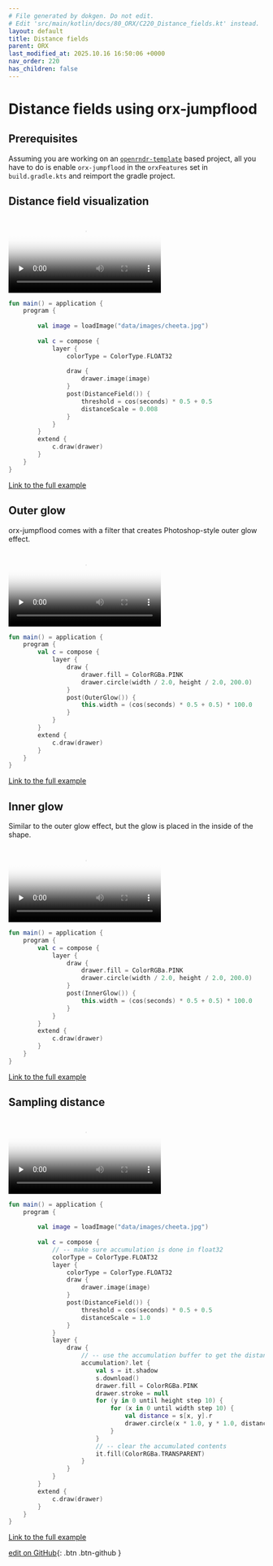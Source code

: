 ```yaml
---
# File generated by dokgen. Do not edit. 
# Edit 'src/main/kotlin/docs/80_ORX/C220_Distance_fields.kt' instead.
layout: default
title: Distance fields
parent: ORX
last_modified_at: 2025.10.16 16:50:06 +0000
nav_order: 220
has_children: false
---
```

 
# Distance fields using orx-jumpflood

## Prerequisites

Assuming you are working on an 
[`openrndr-template`](https://github.com/openrndr/openrndr-template) based
project, all you have to do is enable `orx-jumpflood` in the `orxFeatures`
set in `build.gradle.kts` and reimport the gradle project.

## Distance field visualization 
 
<video controls preload="none" loop poster="../media/distance-fields-001-thumb.jpg">
    <source src="../media/distance-fields-001.mp4" type="video/mp4">
</video>
 
 
```kotlin
fun main() = application {
    program {
        
        val image = loadImage("data/images/cheeta.jpg")
        
        val c = compose {
            layer {
                colorType = ColorType.FLOAT32
                
                draw {
                    drawer.image(image)
                }
                post(DistanceField()) {
                    threshold = cos(seconds) * 0.5 + 0.5
                    distanceScale = 0.008
                }
            }
        }
        extend {
            c.draw(drawer)
        }
    }
}
``` 
 
[Link to the full example](https://github.com/openrndr/openrndr-examples/blob/master/src/main/kotlin/examples/80_ORX/C220_Distance_fields000.kt) 
 
## Outer glow

orx-jumpflood comes with a filter that creates Photoshop-style outer glow effect. 
 
<video controls preload="none" loop poster="../media/distance-fields-101-thumb.jpg">
    <source src="../media/distance-fields-101.mp4" type="video/mp4">
</video>
 
 
```kotlin
fun main() = application {
    program {
        val c = compose {
            layer {
                draw {
                    drawer.fill = ColorRGBa.PINK
                    drawer.circle(width / 2.0, height / 2.0, 200.0)
                }
                post(OuterGlow()) {
                    this.width = (cos(seconds) * 0.5 + 0.5) * 100.0
                }
            }
        }
        extend {
            c.draw(drawer)
        }
    }
}
``` 
 
[Link to the full example](https://github.com/openrndr/openrndr-examples/blob/master/src/main/kotlin/examples/80_ORX/C220_Distance_fields001.kt) 
 
## Inner glow

Similar to the outer glow effect, but the glow is placed in the inside 
of the shape. 
 
<video controls preload="none" loop poster="../media/distance-fields-102-thumb.jpg">
    <source src="../media/distance-fields-102.mp4" type="video/mp4">
</video>
 
 
```kotlin
fun main() = application {
    program {
        val c = compose {
            layer {
                draw {
                    drawer.fill = ColorRGBa.PINK
                    drawer.circle(width / 2.0, height / 2.0, 200.0)
                }
                post(InnerGlow()) {
                    this.width = (cos(seconds) * 0.5 + 0.5) * 100.0
                }
            }
        }
        extend {
            c.draw(drawer)
        }
    }
}
``` 
 
[Link to the full example](https://github.com/openrndr/openrndr-examples/blob/master/src/main/kotlin/examples/80_ORX/C220_Distance_fields002.kt) 
 
## Sampling distance 
 
<video controls preload="none" loop poster="../media/distance-fields-002-thumb.jpg">
    <source src="../media/distance-fields-002.mp4" type="video/mp4">
</video>
 
 
```kotlin
fun main() = application {
    program {
        
        val image = loadImage("data/images/cheeta.jpg")
        
        val c = compose {
            // -- make sure accumulation is done in float32
            colorType = ColorType.FLOAT32
            layer {
                colorType = ColorType.FLOAT32
                draw {
                    drawer.image(image)
                }
                post(DistanceField()) {
                    threshold = cos(seconds) * 0.5 + 0.5
                    distanceScale = 1.0
                }
            }
            layer {
                draw {
                    // -- use the accumulation buffer to get the distance field
                    accumulation?.let {
                        val s = it.shadow
                        s.download()
                        drawer.fill = ColorRGBa.PINK
                        drawer.stroke = null
                        for (y in 0 until height step 10) {
                            for (x in 0 until width step 10) {
                                val distance = s[x, y].r
                                drawer.circle(x * 1.0, y * 1.0, distance * 0.05)
                            }
                        }
                        // -- clear the accumulated contents
                        it.fill(ColorRGBa.TRANSPARENT)
                    }
                }
            }
        }
        extend {
            c.draw(drawer)
        }
    }
}
``` 
 
[Link to the full example](https://github.com/openrndr/openrndr-examples/blob/master/src/main/kotlin/examples/80_ORX/C220_Distance_fields003.kt) 

[edit on GitHub](https://github.com/openrndr/openrndr-guide/blob/main/src/main/kotlin/docs/80_ORX/C220_Distance_fields.kt){: .btn .btn-github }